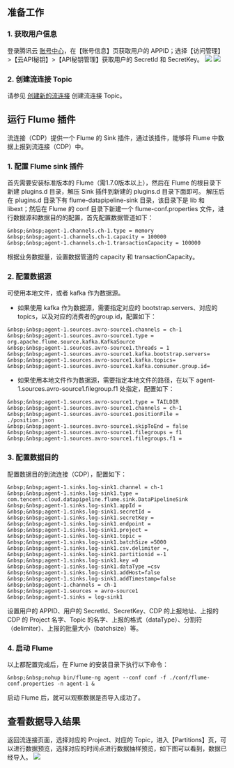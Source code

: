 ## 准备工作
### 1.	获取用户信息
登录腾讯云 [账号中心](https://console.cloud.tencent.com/developer)，在【账号信息】页获取用户的 APPID；选择【访问管理】>【云API秘钥】>【API秘钥管理】获取用户的 SecretId 和 SecretKey。
![](https://main.qcloudimg.com/raw/e577edac94f63b6afc1218a56b31291c.png)
![](https://main.qcloudimg.com/raw/8703f7da8eb323a76182ed7ea8158d62.png)
 
### 2. 创建流连接 Topic
请参见 [创建新的流连接](https://cloud.tencent.com/document/product/849/17857) 创建流连接 Topic。

## 运行 Flume 插件
流连接（CDP）提供一个 Flume 的 Sink 插件，通过该插件，能够将 Flume 中数据上报到流连接（CDP）中。 

### 1.	配置 Flume sink 插件
首先需要安装标准版本的 Flume（需1.7.0版本以上），然后在 Flume 的根目录下新建 plugins.d 目录，解压 Sink 插件到新建的 plugins.d 目录下面即可。
解压后在 plugins.d 目录下有 flume-datapipeline-sink 目录，该目录下是 lib 和 libext；然后在 Flume 的 conf 目录下新建一个 flume-conf.properties 文件，进行数据源和数据目的的配置，首先配置数据管道如下：
```
&nbsp;&nbsp;agent-1.channels.ch-1.type = memory
&nbsp;&nbsp;agent-1.channels.ch-1.capacity = 100000
&nbsp;&nbsp;agent-1.channels.ch-1.transactionCapacity = 100000
```

根据业务数据量，设置数据管道的 capacity 和 transactionCapacity。

### 2.	配置数据源
可使用本地文件，或者 kafka 作为数据源。
- 如果使用 kafka 作为数据源，需要指定对应的 bootstrap.servers、对应的 topics，以及对应的消费者的group.id，配置如下：
```
&nbsp;&nbsp;agent-1.sources.avro-source1.channels = ch-1
&nbsp;&nbsp;agent-1.sources.avro-source1.type = org.apache.flume.source.kafka.KafkaSource
&nbsp;&nbsp;agent-1.sources.avro-source1.threads = 1
&nbsp;&nbsp;agent-1.sources.avro-source1.kafka.bootstrap.servers=
&nbsp;&nbsp;agent-1.sources.avro-source1.kafka.topics=
&nbsp;&nbsp;agent-1.sources.avro-source1.kafka.consumer.group.id=
```

- 如果使用本地文件作为数据源，需要指定本地文件的路径，在以下 agent-1.sources.avro-source1.filegroup.f1 处指定，配置如下：
```
&nbsp;&nbsp;agent-1.sources.avro-source1.type = TAILDIR
&nbsp;&nbsp;agent-1.sources.avro-source1.channels = ch-1
&nbsp;&nbsp;agent-1.sources.avro-source1.positionFile = ./position.json
&nbsp;&nbsp;agent-1.sources.avro-source1.skipToEnd = false
&nbsp;&nbsp;agent-1.sources.avro-source1.filegroups = f1
&nbsp;&nbsp;agent-1.sources.avro-source1.filegroups.f1 =
```


### 3.	配置数据目的
配置数据目的到流连接（CDP），配置如下：
```
&nbsp;&nbsp;agent-1.sinks.log-sink1.channel = ch-1
&nbsp;&nbsp;agent-1.sinks.log-sink1.type = com.tencent.cloud.datapipeline.flume.sink.DataPipelineSink
&nbsp;&nbsp;agent-1.sinks.log-sink1.appId =
&nbsp;&nbsp;agent-1.sinks.log-sink1.secretId =
&nbsp;&nbsp;agent-1.sinks.log-sink1.secretKey =
&nbsp;&nbsp;agent-1.sinks.log-sink1.endpoint =
&nbsp;&nbsp;agent-1.sinks.log-sink1.project =
&nbsp;&nbsp;agent-1.sinks.log-sink1.topic =
&nbsp;&nbsp;agent-1.sinks.log-sink1.batchSize =5000
&nbsp;&nbsp;agent-1.sinks.log-sink1.csv.delimiter =,
&nbsp;&nbsp;agent-1.sinks.log-sink1.partitionid =-1
&nbsp;&nbsp;agent-1.sinks.log-sink1.key =0
&nbsp;&nbsp;agent-1.sinks.log-sink1.dataType =csv
&nbsp;&nbsp;agent-1.sinks.log-sink1.addHost=false
&nbsp;&nbsp;agent-1.sinks.log-sink1.addTimestamp=false
&nbsp;&nbsp;agent-1.channels = ch-1
&nbsp;&nbsp;agent-1.sources = avro-source1
&nbsp;&nbsp;agent-1.sinks = log-sink1
```

设置用户的 APPID、用户的 SecretId、SecretKey、CDP 的上报地址、上报的 CDP 的 Project 名字、Topic 的名字、上报的格式（dataType）、分割符（delimiter）、上报的批量大小（batchsize）等。

### 4.	启动 Flume
以上都配置完成后，在 Flume 的安装目录下执行以下命令：
```
&nbsp;&nbsp;nohup bin/flume-ng agent --conf conf -f ./conf/flume-conf.properties -n agent-1 &
```
启动 Flume 后，就可以观察数据是否导入成功了。

## 查看数据导入结果
返回流连接页面，选择对应的 Project、对应的 Topic，进入【Partitions】页，可以进行数据预览，选择对应的时间点进行数据抽样预览，如下图可以看到，数据已经导入。
 ![](https://main.qcloudimg.com/raw/22b185a7d47274edae739cc223eba9a6.png)
 

